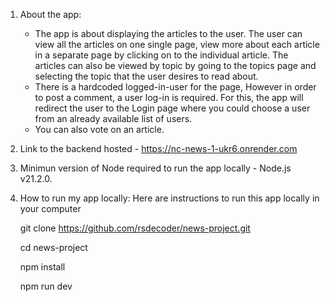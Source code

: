 1. About the app:
   - The app is about displaying the articles to the user. The user can view all the articles on one single page, view more about each article in a separate page by clicking on to the individual article. The articles can also be viewed by topic by going to the topics page and selecting the topic that the user desires to read about.
   - There is a hardcoded logged-in-user for the page, However in order to post a comment, a user log-in is required. For this, the app will redirect the user to the Login page where you could choose a user from an already available list of users.
   - You can also vote on an article.

2. Link to the backend hosted - https://nc-news-1-ukr6.onrender.com

3. Minimun version of Node required to run the app locally - Node.js v21.2.0.

4. How to run my app locally:
    Here are instructions to run this app locally in your computer 

    <!-- start by git cloning this repo -->

     git clone https://github.com/rsdecoder/news-project.git 

    <!-- change directory to the working directory for this app - which is NEWS-PROJECT -->

     cd news-project

    <!-- (if node package manager is not installed in package.json, install it by running following command) -->

     npm install  

    <!-- To start running this app, run following command -->

     npm run dev 


    
